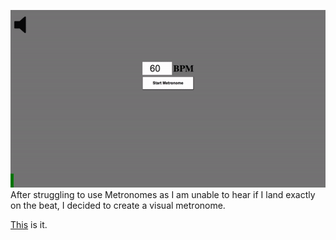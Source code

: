 ![Metronomes gif](./assets/metronome.gif)
<br />
After struggling to use Metronomes as I am unable to hear if I land exactly on the beat, I decided to create a visual metronome.

[This](https://netstorm84.github.io/Metronome/) is it.
